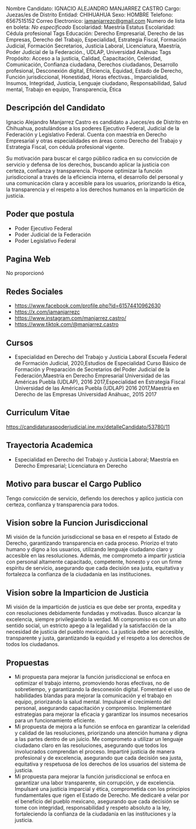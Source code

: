 Nombre Candidato: IGNACIO ALEJANDRO MANJARREZ CASTRO
Cargo: Juezas/es de Distrito
Entidad: CHIHUAHUA
Sexo: HOMBRE
Telefono: 6567515152
Correo Electronico: iamanjarrezc@gmail.com
Numero de lista en boleta: *No especificado*
Escolaridad: Maestría
Estatus Escolaridad: Cédula profesional
Tags Educación: Derecho Empresarial, Derecho de las Empresas, Derecho del Trabajo, Especialidad, Estrategia Fiscal, Formación Judicial, Formación Secretarios, Justicia Laboral, Licenciatura, Maestría, Poder Judicial de la Federación., UDLAP, Universidad Anáhuac
Tags Propósito: Acceso a la justicia, Calidad, Capacitación, Celeridad, Comunicación, Confianza ciudadana, Derechos ciudadanos, Desarrollo profesional, Desconexión digital, Eficiencia, Equidad, Estado de Derecho, Función jurisdiccional, Honestidad, Horas efectivas., Imparcialidad, Insumos, Integridad, Justicia, Lenguaje ciudadano, Responsabilidad, Salud mental, Trabajo en equipo, Transparencia, Ética


## Descripción del Candidato 

Ignacio Alejandro Manjarrez Castro es candidato a Jueces/es de Distrito en Chihuahua, postulándose a los poderes Ejecutivo Federal, Judicial de la Federación y Legislativo Federal. Cuenta con maestría en Derecho Empresarial y otras especialidades en áreas como Derecho del Trabajo y Estrategia Fiscal, con cédula profesional vigente. 

Su motivación para buscar el cargo público radica en su convicción de servicio y defensa de los derechos, buscando aplicar la justicia con certeza, confianza y transparencia. Propone optimizar la función jurisdiccional a través de la eficiencia interna, el desarrollo del personal y una comunicación clara y accesible para los usuarios, priorizando la ética, la transparencia y el respeto a los derechos humanos en la impartición de justicia.


## Poder que postula

- Poder Ejecutivo Federal
- Poder Judicial de la Federación
- Poder Legislativo Federal


## Pagina Web

No proporcionó


## Redes Sociales

- https://www.facebook.com/profile.php?id=61574410962630
- https://x.com/iamanjarrezc
- https://www.instagram.com/manjarrez.castro/
- https://www.tiktok.com/@manjarrez.castro


## Cursos

- Especialidad en Derecho del Trabajo y Justicia Laboral   Escuela Federal de Formación Judicial, 2020,Estudios de Especialidad   Curso Básico de Formación y Preparación de Secretarios del Poder Judicial de la Federación,Maestría en Derecho Empresarial   Universidad de las Américas Puebla (UDLAP), 2016   2017,Especialidad en Estrategia Fiscal   Universidad de las Américas Puebla (UDLAP) 2016   2017,Maestría en Derecho de las Empresas   Universidad Anáhuac, 2015   2017


## Curriculum Vitae

https://candidaturaspoderjudicial.ine.mx/detalleCandidato/53780/11


## Trayectoria Academica

- Especialidad en Derecho del Trabajo y Justicia Laboral; Maestría en Derecho Empresarial; Licenciatura en Derecho


## Motivo para buscar el Cargo Publico

Tengo convicción de servicio, defiendo los derechos y aplico justicia con certeza, confianza y transparencia para todos.


## Vision sobre la Funcion Jurisdiccional

Mi visión de la función jurisdiccional se basa en el respeto al Estado de Derecho, garantizando transparencia en cada proceso. Priorizo el trato humano y digno a los usuarios, utilizando lenguaje ciudadano claro y accesible en las resoluciones. Además, me comprometo a impartir justicia con personal altamente capacitado, competente, honesto y con un firme espíritu de servicio, asegurando que cada decisión sea justa, equitativa y fortalezca la confianza de la ciudadanía en las instituciones.


## Vision sobre la Imparticion de Justicia

Mi visión de la impartición de justicia es que debe ser pronta, expedita y con resoluciones debidamente fundadas y motivadas. Busco alcanzar la excelencia, siempre privilegiando la verdad. Mi compromiso es con un alto sentido social, un estricto apego a la legalidad y la satisfacción de la necesidad de justicia del pueblo mexicano. La justicia debe ser accesible, transparente y justa, garantizando la equidad y el respeto a los derechos de todos los ciudadanos.


## Propuestas

- Mi propuesta para mejorar la función jurisdiccional se enfoca en optimizar el trabajo interno, promoviendo horas efectivas, no de sobretiempo, y garantizando la desconexión digital. Fomentaré el uso de habilidades blandas para mejorar la comunicación y el trabajo en equipo, priorizando la salud mental. Impulsaré el crecimiento del personal, asegurando capacitación y compromiso. Implementaré estrategias para mejorar la eficacia y garantizar los insumos necesarios para un funcionamiento eficiente.
- Mi propuesta de mejora a la función se enfoca en garantizar la celeridad y calidad de las resoluciones, priorizando una atención humana y digna a las partes dentro de un juicio. Me comprometo a utilizar un lenguaje ciudadano claro en las resoluciones, asegurando que todos los involucrados comprendan el proceso. Impartiré justicia de manera profesional y de excelencia, asegurando que cada decisión sea justa, equitativa y respetuosa de los derechos de los usuarios del sistema de justicia.
- Mi propuesta para mejorar la función jurisdiccional se enfoca en garantizar una labor transparente, sin corrupción, y de excelencia. Impulsaré una justicia imparcial y ética, comprometida con los principios fundamentales que rigen el Estado de Derecho. Me dedicaré a velar por el beneficio del pueblo mexicano, asegurando que cada decisión se tome con integridad, responsabilidad y respeto absoluto a la ley, fortaleciendo la confianza de la ciudadanía en las instituciones y la justicia.

